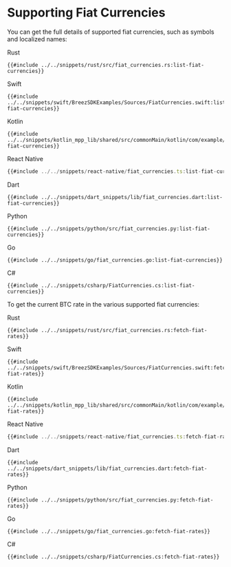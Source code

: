 # Supporting Fiat Currencies

You can get the full details of supported fiat currencies, such as symbols and localized names:

<custom-tabs category="lang">
<div slot="title">Rust</div>
<section>

```rust,ignore
{{#include ../../snippets/rust/src/fiat_currencies.rs:list-fiat-currencies}}
```
</section>

<div slot="title">Swift</div>
<section>

```swift,ignore
{{#include ../../snippets/swift/BreezSDKExamples/Sources/FiatCurrencies.swift:list-fiat-currencies}}
```
</section>

<div slot="title">Kotlin</div>
<section>

```kotlin,ignore
{{#include ../../snippets/kotlin_mpp_lib/shared/src/commonMain/kotlin/com/example/kotlinmpplib/FiatCurrencies.kt:list-fiat-currencies}}
```
</section>

<div slot="title">React Native</div>
<section>

```typescript
{{#include ../../snippets/react-native/fiat_currencies.ts:list-fiat-currencies}}
```
</section>

<div slot="title">Dart</div>
<section>

```dart,ignore
{{#include ../../snippets/dart_snippets/lib/fiat_currencies.dart:list-fiat-currencies}}
```
</section>

<div slot="title">Python</div>
<section>

```python,ignore
{{#include ../../snippets/python/src/fiat_currencies.py:list-fiat-currencies}}
```
</section>

<div slot="title">Go</div>
<section>

```go,ignore
{{#include ../../snippets/go/fiat_currencies.go:list-fiat-currencies}}
```
</section>

<div slot="title">C#</div>
<section>

```cs,ignore
{{#include ../../snippets/csharp/FiatCurrencies.cs:list-fiat-currencies}}
```
</section>
</custom-tabs>

To get the current BTC rate in the various supported fiat currencies:

<custom-tabs category="lang">
<div slot="title">Rust</div>
<section>

```rust,ignore
{{#include ../../snippets/rust/src/fiat_currencies.rs:fetch-fiat-rates}}
```
</section>

<div slot="title">Swift</div>
<section>

```swift,ignore
{{#include ../../snippets/swift/BreezSDKExamples/Sources/FiatCurrencies.swift:fetch-fiat-rates}}
```
</section>

<div slot="title">Kotlin</div>
<section>

```kotlin,ignore
{{#include ../../snippets/kotlin_mpp_lib/shared/src/commonMain/kotlin/com/example/kotlinmpplib/FiatCurrencies.kt:fetch-fiat-rates}}
```
</section>

<div slot="title">React Native</div>
<section>

```typescript
{{#include ../../snippets/react-native/fiat_currencies.ts:fetch-fiat-rates}}
```
</section>

<div slot="title">Dart</div>
<section>

```dart,ignore
{{#include ../../snippets/dart_snippets/lib/fiat_currencies.dart:fetch-fiat-rates}}
```
</section>

<div slot="title">Python</div>
<section>

```python,ignore
{{#include ../../snippets/python/src/fiat_currencies.py:fetch-fiat-rates}}
```
</section>

<div slot="title">Go</div>
<section>

```go,ignore
{{#include ../../snippets/go/fiat_currencies.go:fetch-fiat-rates}}
```
</section>

<div slot="title">C#</div>
<section>

```cs,ignore
{{#include ../../snippets/csharp/FiatCurrencies.cs:fetch-fiat-rates}}
```
</section>
</custom-tabs>
